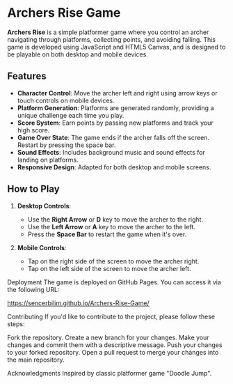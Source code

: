 # Archers Rise Game

**Archers Rise** is a simple platformer game where you control an archer navigating through platforms, collecting points, and avoiding falling. This game is developed using JavaScript and HTML5 Canvas, and is designed to be playable on both desktop and mobile devices.

## Features

- **Character Control**: Move the archer left and right using arrow keys or touch controls on mobile devices.
- **Platform Generation**: Platforms are generated randomly, providing a unique challenge each time you play.
- **Score System**: Earn points by passing new platforms and track your high score.
- **Game Over State**: The game ends if the archer falls off the screen. Restart by pressing the space bar.
- **Sound Effects**: Includes background music and sound effects for landing on platforms.
- **Responsive Design**: Adapted for both desktop and mobile screens.

## How to Play

1. **Desktop Controls**:
   - Use the **Right Arrow** or **D** key to move the archer to the right.
   - Use the **Left Arrow** or **A** key to move the archer to the left.
   - Press the **Space Bar** to restart the game when it's over.

2. **Mobile Controls**:
   - Tap on the right side of the screen to move the archer right.
   - Tap on the left side of the screen to move the archer left.
  


Deployment
The game is deployed on GitHub Pages. You can access it via the following URL:

https://sencerbilim.github.io/Archers-Rise-Game/

Contributing
If you'd like to contribute to the project, please follow these steps:

Fork the repository.
Create a new branch for your changes.
Make your changes and commit them with a descriptive message.
Push your changes to your forked repository.
Open a pull request to merge your changes into the main repository.


Acknowledgments
Inspired by classic platformer game "Doodle Jump".
